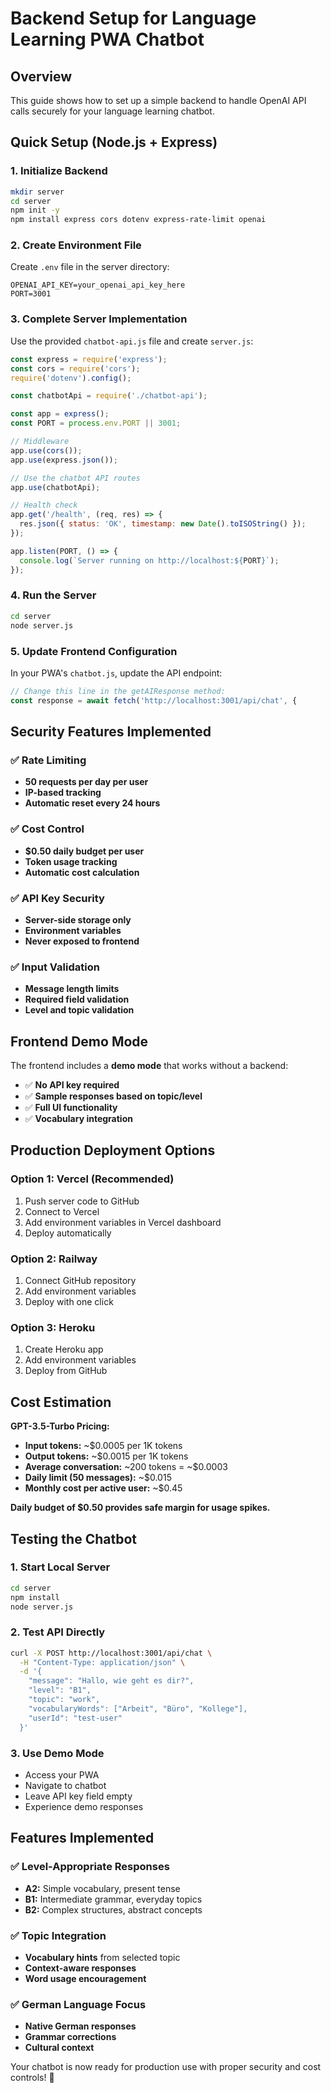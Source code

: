 # Backend Setup for Language Learning PWA Chatbot

## Overview
This guide shows how to set up a simple backend to handle OpenAI API calls securely for your language learning chatbot.

## Quick Setup (Node.js + Express)

### 1. Initialize Backend
```bash
mkdir server
cd server
npm init -y
npm install express cors dotenv express-rate-limit openai
```

### 2. Create Environment File
Create `.env` file in the server directory:
```
OPENAI_API_KEY=your_openai_api_key_here
PORT=3001
```

### 3. Complete Server Implementation
Use the provided `chatbot-api.js` file and create `server.js`:

```javascript
const express = require('express');
const cors = require('cors');
require('dotenv').config();

const chatbotApi = require('./chatbot-api');

const app = express();
const PORT = process.env.PORT || 3001;

// Middleware
app.use(cors());
app.use(express.json());

// Use the chatbot API routes
app.use(chatbotApi);

// Health check
app.get('/health', (req, res) => {
  res.json({ status: 'OK', timestamp: new Date().toISOString() });
});

app.listen(PORT, () => {
  console.log(`Server running on http://localhost:${PORT}`);
});
```

### 4. Run the Server
```bash
cd server
node server.js
```

### 5. Update Frontend Configuration
In your PWA's `chatbot.js`, update the API endpoint:
```javascript
// Change this line in the getAIResponse method:
const response = await fetch('http://localhost:3001/api/chat', {
```

## Security Features Implemented

### ✅ Rate Limiting
- **50 requests per day per user**
- **IP-based tracking**
- **Automatic reset every 24 hours**

### ✅ Cost Control
- **$0.50 daily budget per user**
- **Token usage tracking**
- **Automatic cost calculation**

### ✅ API Key Security
- **Server-side storage only**
- **Environment variables**
- **Never exposed to frontend**

### ✅ Input Validation
- **Message length limits**
- **Required field validation**
- **Level and topic validation**

## Frontend Demo Mode

The frontend includes a **demo mode** that works without a backend:
- ✅ **No API key required**
- ✅ **Sample responses based on topic/level**
- ✅ **Full UI functionality**
- ✅ **Vocabulary integration**

## Production Deployment Options

### Option 1: Vercel (Recommended)
1. Push server code to GitHub
2. Connect to Vercel
3. Add environment variables in Vercel dashboard
4. Deploy automatically

### Option 2: Railway
1. Connect GitHub repository
2. Add environment variables
3. Deploy with one click

### Option 3: Heroku
1. Create Heroku app
2. Add environment variables
3. Deploy from GitHub

## Cost Estimation

**GPT-3.5-Turbo Pricing:**
- **Input tokens:** ~$0.0005 per 1K tokens
- **Output tokens:** ~$0.0015 per 1K tokens
- **Average conversation:** ~200 tokens = ~$0.0003
- **Daily limit (50 messages):** ~$0.015
- **Monthly cost per active user:** ~$0.45

**Daily budget of $0.50 provides safe margin for usage spikes.**

## Testing the Chatbot

### 1. Start Local Server
```bash
cd server
npm install
node server.js
```

### 2. Test API Directly
```bash
curl -X POST http://localhost:3001/api/chat \
  -H "Content-Type: application/json" \
  -d '{
    "message": "Hallo, wie geht es dir?",
    "level": "B1",
    "topic": "work",
    "vocabularyWords": ["Arbeit", "Büro", "Kollege"],
    "userId": "test-user"
  }'
```

### 3. Use Demo Mode
- Access your PWA
- Navigate to chatbot
- Leave API key field empty
- Experience demo responses

## Features Implemented

### ✅ Level-Appropriate Responses
- **A2:** Simple vocabulary, present tense
- **B1:** Intermediate grammar, everyday topics  
- **B2:** Complex structures, abstract concepts

### ✅ Topic Integration
- **Vocabulary hints** from selected topic
- **Context-aware responses**
- **Word usage encouragement**

### ✅ German Language Focus
- **Native German responses**
- **Grammar corrections**
- **Cultural context**

Your chatbot is now ready for production use with proper security and cost controls! 🚀
